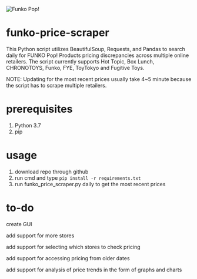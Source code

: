 ![Funko Pop!](http://diskingdom.com/wp-content/uploads/2015/01/pop-vinyls-vault-banner-1024x401.jpg)

# funko-price-scraper
This Python script utilizes BeautifulSoup, Requests, and Pandas to search daily for FUNKO Pop! Products pricing discrepancies across multiple online retailers. The script currently supports Hot Topic, Box Lunch, CHRONOTOYS, Funko, FYE, ToyTokyo and Fugitive Toys.

NOTE: Updating for the most recent prices usually take 4~5 minute because the script has to scrape multiple retailers.

# prerequisites
1. Python 3.7
2. pip

# usage
1. download repo through github
2. run cmd and type `pip install -r requirements.txt`
3. run funko_price_scraper.py daily to get the most recent prices
   
# to-do
create GUI 

add support for more stores

add support for selecting which stores to check pricing

add support for accessing pricing from older dates

add support for analysis of price trends in the form of graphs and charts
